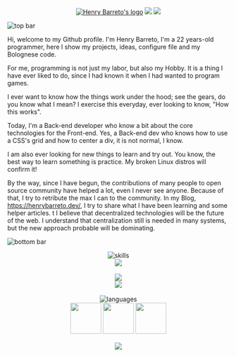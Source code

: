 <div align="center">
  <a href="https://henrybarreto.dev/" target="_blank"><img src="https://user-images.githubusercontent.com/23109089/151450546-7c9278d2-e01c-420e-934a-b2c2441acd18.png" alt="Henry Barreto's logo" /></a>
  <a href="https://twitter.com/henrybarreto_"><img src="https://img.shields.io/badge/Twitter-1DA1F2?style=for-the-badge&logo=twitter&logoColor=white" /></a>
  <a href="https://www.linkedin.com/in/ruan-figueiredo/"><img src="https://img.shields.io/badge/LinkedIn-0077B5?style=for-the-badge&logo=linkedin&logoColor=white" /></a>
  <br />
</div>

![top bar](https://user-images.githubusercontent.com/23109089/151434150-512e3a4e-b3fb-491d-8943-aac6ebffb449.png)

Hi, welcome to my Github profile. I'm Henry Barreto, I'm a 22 years-old programmer, here I show my projects, ideas, configure file and my Bolognese code.

For me, programming is not just my labor, but also my Hobby. It is a thing I have ever liked to do, since I had known it when I had wanted to program games.

I ever want to know how the things work under the hood; see the gears, do you know what I mean? I exercise this everyday, ever looking to know, "How this works".

Today, I'm a Back-end developer who know a bit about the core technologies for the Front-end. Yes, a Back-end dev who knows how to use a CSS's grid and how to center a div, it is not normal, I know.

I am also ever looking for new things to learn and try out. You know, the best way to learn something is practice. My broken Linux distros will confirm it!

By the way, since I have begun, the contributions of many people to open source community have helped a lot, even I never see anyone. Because of that, I try to retribute the max I can to the community. In my Blog, https://henrybarreto.dev/, I try to share what I have been learning and some helper articles.
t
I believe that decentralized technologies will be the future of the web. I understand that centralization still is needed in many systems, but the new approach probable will be dominating.

![bottom bar](https://user-images.githubusercontent.com/23109089/151434150-512e3a4e-b3fb-491d-8943-aac6ebffb449.png)

<div align="center">
  <img src="https://user-images.githubusercontent.com/23109089/151436347-e93ec743-9892-4536-bd94-0b186829a538.png" alt="skills" />
  <br />
  <img src="https://cr-skills-chart-widget.azurewebsites.net/api/api?username=henrybarreto&branding=false&width=700px&skills=Rust,Go,JavaScript,TypeScript,Java" />
</div>

<br />
<div align="center">
  <a href="https://profile.codersrank.io/user/henrybarreto"><img src="https://user-images.githubusercontent.com/23109089/151466937-0bfd8d60-3963-4768-81b4-c3b0a9d91e72.png" /></a>
  <br />
  <img src="https://cr-ss-service.azurewebsites.net/api/ScreenShot?widget=work-experience&username=henrybarreto&logos=true&branding=false&grid=true&style=width:700px;--item-bg-color:%23ffffff;--item-spacing:1em;" />
</div>

<br />
  <div align="center">
    <img src="https://user-images.githubusercontent.com/23109089/151436214-8fdb1639-1330-4d40-874e-add536511feb.png" alt="languages" />
    <br />
    <img src="https://cdn.countryflags.com/thumbs/brazil/flag-square-250.png" width="70"/>
    <img src="https://cdn.countryflags.com/thumbs/united-states-of-america/flag-square-250.png" width="70"/>
    <img src="https://cdn.countryflags.com/thumbs/germany/flag-square-250.png" width="70"/>
</div>

<div align="center">
  <br />
  <img src="https://user-images.githubusercontent.com/23109089/151437124-ef796517-a3fd-4692-b5b9-af1ca26592d5.png" />
</div>
